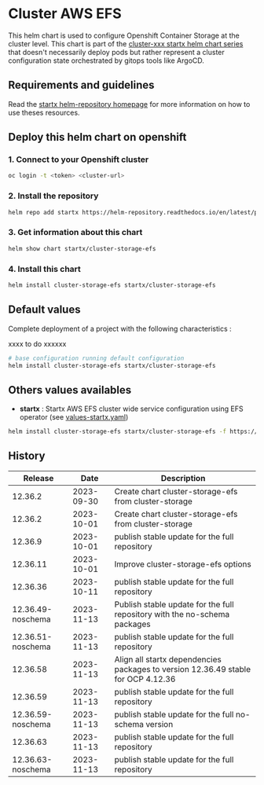 # Cluster AWS EFS

This helm chart is used to configure Openshift Container Storage at the cluster level.
This chart is part of the [cluster-xxx startx helm chart series](https://helm-repository.readthedocs.io#cluster-helm-charts) that doesn't necessarily deploy pods but rather represent a cluster configuration state orchestrated by gitops tools like ArgoCD.

## Requirements and guidelines

Read the [startx helm-repository homepage](https://helm-repository.readthedocs.io) for
more information on how to use theses resources.

## Deploy this helm chart on openshift

### 1. Connect to your Openshift cluster

```bash
oc login -t <token> <cluster-url>
```

### 2. Install the repository

```bash
helm repo add startx https://helm-repository.readthedocs.io/en/latest/packages/
```

### 3. Get information about this chart

```bash
helm show chart startx/cluster-storage-efs
```

### 4. Install this chart

```bash
helm install cluster-storage-efs startx/cluster-storage-efs
```

## Default values

Complete deployment of a project with the following characteristics :

xxxx to do xxxxxx

```bash
# base configuration running default configuration
helm install cluster-storage-efs startx/cluster-storage-efs
```

## Others values availables

- **startx** : Startx AWS EFS cluster wide service configuration using EFS operator (see [values-startx.yaml](https://raw.githubusercontent.com/startxfr/helm-repository/master/charts/cluster-storage-efs/values-startx.yaml))

```bash
helm install cluster-storage-efs startx/cluster-storage-efs -f https://raw.githubusercontent.com/startxfr/helm-repository/master/charts/cluster-storage-efs/values-startx.yaml
```

## History

| Release  | Date       | Description                                                                                            |
| -------- | ---------- | ------------------------------------------------------------------------------------------------------ |
| 12.36.2 | 2023-09-30 | Create chart cluster-storage-efs from cluster-storage 
| 12.36.2 | 2023-10-01 | Create chart cluster-storage-efs from cluster-storage
| 12.36.9 | 2023-10-01 | publish stable update for the full repository
| 12.36.11 | 2023-10-01 | Improve cluster-storage-efs options
| 12.36.36 | 2023-10-11 | publish stable update for the full repository
| 12.36.49-noschema | 2023-11-13 | Publish stable update for the full repository with the no-schema packages
| 12.36.51-noschema | 2023-11-13 | publish stable update for the full repository
| 12.36.58 | 2023-11-13 | Align all startx dependencies packages to version 12.36.49 stable for OCP 4.12.36
| 12.36.59 | 2023-11-13 | publish stable update for the full repository
| 12.36.59-noschema | 2023-11-13 | publish stable update for the full no-schema version
| 12.36.63 | 2023-11-13 | publish stable update for the full repository
| 12.36.63-noschema | 2023-11-13 | publish stable update for the full repository

